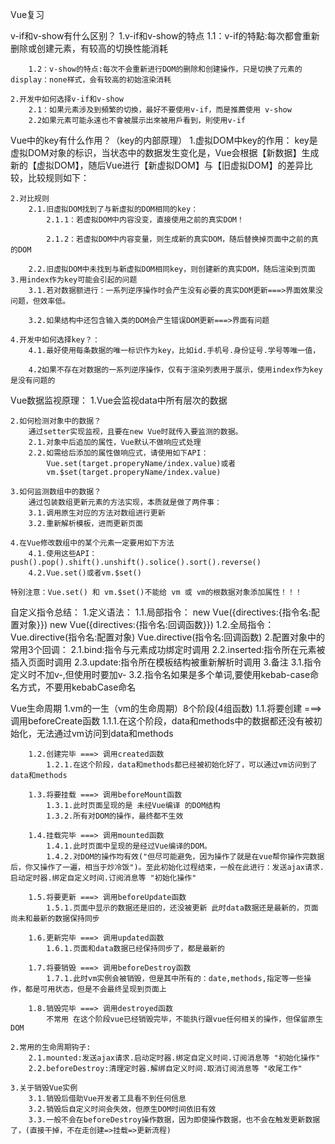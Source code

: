 Vue复习

v-if和v-show有什么区别？
    1.v-if和v-show的特点
        1.1：v-if的特點:每次都會重新删除或创建元素，有较高的切换性能消耗

        1.2：v-show的特点:每次不会重新进行DOM的删除和创建操作，只是切换了元素的display：none样式，会有较高的初始渲染消耗

    2.开发中如何选择v-if和v-show
        2.1：如果元素涉及到頻繁的切換，最好不要使用v-if，而是推薦使用 v-show 
        2.2如果元素可能永遠也不會被展示出來被用戶看到，則使用v-if 

Vue中的key有什么作用？（key的内部原理）
    1.虚拟DOM中key的作用：
    key是虚拟DOM对象的标识，当状态中的数据发生变化是，Vue会根据【新数据】生成新的【虚拟DOM】，随后Vue进行【新虚拟DOM】与【旧虚拟DOM】的差异比较，比较规则如下：

    2.对比规则
        2.1.旧虚拟DOM找到了与新虚拟的DOM相同的key：
            2.1.1：若虚拟DOM中内容没变，直接使用之前的真实DOM！

            2.1.2：若虚拟DOM中内容变量，则生成新的真实DOM，随后替换掉页面中之前的真的DOM

        2.2.旧虚拟DOM中未找到与新虚拟DOM相同key，则创建新的真实DOM，随后渲染到页面
    3.用index作为key可能会引起的问题
        3.1.若对数据额进行：一系列逆序操作时会产生没有必要的真实DOM更新===>界面效果没问题，但效率低。

        3.2.如果结构中还包含输入类的DOM会产生错误DOM更新===>界面有问题
    
    4.开发中如何选择key？：
        4.1.最好使用每条数据的唯一标识作为key，比如id.手机号.身份证号.学号等唯一值，
        
        4.2如果不存在对数据的一系列逆序操作，仅有于渲染列表用于展示，使用index作为key是没有问题的

Vue数据监视原理：
    1.Vue会监视data中所有层次的数据

    2.如何检测对象中的数据？
        通过setter实现监视，且要在new Vue时就传入要监测的数据。
        2.1.对象中后追加的属性，Vue默认不做响应式处理
        2.2.如需给后添加的属性做响应式，请使用如下API：
            Vue.set(target.properyName/index.value)或者
            vm.$set(target.properyName/index.value)

    3.如何监测数组中的数据？
        通过包装数组更新元素的方法实现，本质就是做了两件事：
        3.1.调用原生对应的方法对数组进行更新
        3.2.重新解析模板，进而更新页面
    
    4.在Vue修改数组中的某个元素一定要用如下方法
        4.1.使用这些API：push().pop().shift().unshift().solice().sort().reverse()
        4.2.Vue.set()或者vm.$set()

    特别注意：Vue.set() 和 vm.$set()不能给 vm 或 vm的根数据对象添加属性！！！

自定义指令总结：
    1.定义语法：
        1.1.局部指令：
            new Vue({directives:{指令名:配置对象}})
            new Vue({directives:{指令名:回调函数}})
        1.2.全局指令：
            Vue.directive(指令名:配置对象)
            Vue.directive(指令名:回调函数)
    2.配置对象中的常用3个回调：
        2.1.bind:指令与元素成功绑定时调用
        2.2.inserted:指令所在元素被插入页面时调用
        2.3.update:指令所在模板结构被重新解析时调用
    3.备注
        3.1.指令定义时不加v-,但使用时要加v-
        3.2.指令名如果是多个单词,要使用kebab-case命名方式，不要用kebabCase命名

Vue生命周期
    1.vm的一生（vm的生命周期）8个阶段(4组函数)
        1.1.将要创建 ===> 调用beforeCreate函数
            1.1.1.在这个阶段，data和methods中的数据都还没有被初始化，无法通过vm访问到data和methods

        1.2.创建完毕 ===> 调用created函数
            1.2.1.在这个阶段，data和methods都已经被初始化好了，可以通过vm访问到了data和methods

        1.3.将要挂载 ===> 调用beforeMount函数
            1.3.1.此时页面呈现的是 未经Vue编译 的DOM结构
            1.3.2.所有对DOM的操作，最终都不生效

        1.4.挂载完毕 ===> 调用mounted函数
            1.4.1.此时页面中呈现的是经过Vue编译的DOM。
            1.4.2.对DOM的操作均有效("但尽可能避免，因为操作了就是在vue帮你操作完数据后，你又操作了一遍，相当于炒冷饭")。至此初始化过程结束，一般在此进行：发送ajax请求.启动定时器.绑定自定义时间.订阅消息等 "初始化操作"

        1.5.将要更新 ===> 调用beforeUpdate函数
            1.5.1.页面中显示的数据还是旧的，还没被更新 此时data数据还是最新的，页面尚未和最新的数据保持同步

        1.6.更新完毕 ===> 调用updated函数
            1.6.1.页面和data数据已经保持同步了，都是最新的

        1.7.将要销毁 ===> 调用beforeDestroy函数
            1.7.1.此时vm实例会被销毁，但是其中所有的：date,methods,指定等一些操作，都是可用状态，但是不会最终呈现到页面上

        1.8.销毁完毕 ===> 调用destroyed函数
            不常用 在这个阶段vue已经销毁完毕，不能执行跟vue任何相关的操作，但保留原生DOM
    
    2.常用的生命周期钩子:
        2.1.mounted:发送ajax请求.启动定时器.绑定自定义时间.订阅消息等 "初始化操作"
        2.2.beforeDestroy:清理定时器.解绑自定义时间.取消订阅消息等 "收尾工作"

    3.关于销毁Vue实例
        3.1.销毁后借助Vue开发者工具看不到任何信息
        3.2.销毁后自定义时间会失效，但原生DOM时间依旧有效
        3.3.一般不会在beforeDestroy操作数据，因为即使操作数据，也不会在触发更新数据了，(直接干掉，不在走创建=>挂载=>更新流程)   

